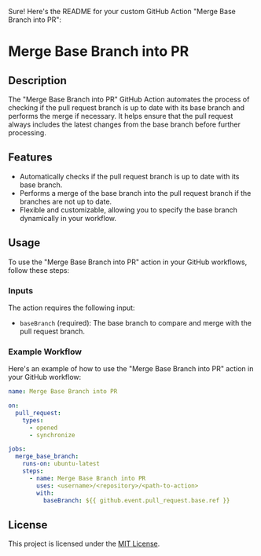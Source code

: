 Sure! Here's the README for your custom GitHub Action "Merge Base Branch into PR":

# Merge Base Branch into PR

## Description

The "Merge Base Branch into PR" GitHub Action automates the process of checking if the pull request branch is up to date with its base
branch and performs the merge if necessary. It helps ensure that the pull request always includes the latest changes from the base
branch before further processing.

## Features

- Automatically checks if the pull request branch is up to date with its base branch.
- Performs a merge of the base branch into the pull request branch if the branches are not up to date.
- Flexible and customizable, allowing you to specify the base branch dynamically in your workflow.

## Usage

To use the "Merge Base Branch into PR" action in your GitHub workflows, follow these steps:

### Inputs

The action requires the following input:

- `baseBranch` (required): The base branch to compare and merge with the pull request branch.

### Example Workflow

Here's an example of how to use the "Merge Base Branch into PR" action in your GitHub workflow:

```yaml
name: Merge Base Branch into PR

on:
  pull_request:
    types:
      - opened
      - synchronize

jobs:
  merge_base_branch:
    runs-on: ubuntu-latest
    steps:
      - name: Merge Base Branch into PR
        uses: <username>/<repository>/<path-to-action>
        with:
          baseBranch: ${{ github.event.pull_request.base.ref }}
```

## License

This project is licensed under the [MIT License](LICENSE).

